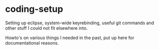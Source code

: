 coding-setup
============

Setting up eclipse, system-wide keyrebinding, useful git commands and other stuff I could not fit elsewhere into.

Howto's on various things I needed in the past, put up here for documentational reasons.
